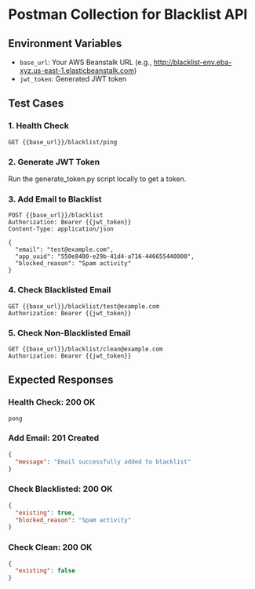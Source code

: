 # Postman Collection for Blacklist API

## Environment Variables
- `base_url`: Your AWS Beanstalk URL (e.g., http://blacklist-env.eba-xyz.us-east-1.elasticbeanstalk.com)
- `jwt_token`: Generated JWT token

## Test Cases

### 1. Health Check
```
GET {{base_url}}/blacklist/ping
```

### 2. Generate JWT Token
Run the generate_token.py script locally to get a token.

### 3. Add Email to Blacklist
```
POST {{base_url}}/blacklist
Authorization: Bearer {{jwt_token}}
Content-Type: application/json

{
  "email": "test@example.com",
  "app_uuid": "550e8400-e29b-41d4-a716-446655440000",
  "blocked_reason": "Spam activity"
}
```

### 4. Check Blacklisted Email
```
GET {{base_url}}/blacklist/test@example.com
Authorization: Bearer {{jwt_token}}
```

### 5. Check Non-Blacklisted Email
```
GET {{base_url}}/blacklist/clean@example.com
Authorization: Bearer {{jwt_token}}
```

## Expected Responses

### Health Check: 200 OK
```
pong
```

### Add Email: 201 Created
```json
{
  "message": "Email successfully added to blacklist"
}
```

### Check Blacklisted: 200 OK
```json
{
  "existing": true,
  "blocked_reason": "Spam activity"
}
```

### Check Clean: 200 OK
```json
{
  "existing": false
}
```